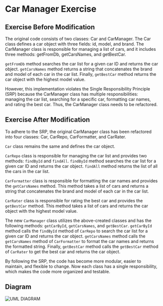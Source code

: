 # Car Manager Exercise

## Exercise Before Modification
The original code consists of two classes: Car and CarManager. The Car class defines a car object with three fields: id, model, and brand. The CarManager class is responsible for managing a list of cars, and it includes three methods: getFromDb, getCarsNames, and getBestCar.

`getFromDb` method searches the car list for a given car ID and returns the car object. `getCarsNames` method returns a string that concatenates the brand and model of each car in the car list. Finally, `getBestCar` method returns the car object with the highest model value.

However, this implementation violates the Single Responsibility Principle (SRP) because the CarManager class has multiple responsibilities: managing the car list, searching for a specific car, formatting car names, and rating the best car. Thus, the CarManager class needs to be refactored.

## Exercise After Modification
To adhere to the SRP, the original CarManager class has been refactored into four classes: Car, CarRepo, CarFormatter, and CarRater.

`Car` class remains the same and defines the car object.

`CarRepo` class is responsible for managing the car list and provides two methods: `findById` and `findAll`. `findById` method searches the car list for a given car ID and returns the car object. `findAll` method returns the list of all the cars in the car list.

`CarFormatter` class is responsible for formatting the car names and provides the `getCarsNames` method. This method takes a list of cars and returns a string that concatenates the brand and model of each car in the car list.

`CarRater` class is responsible for rating the best car and provides the `getBestCar` method. This method takes a list of cars and returns the car object with the highest model value.

The new `CarManager` class utilizes the above-created classes and has the following methods: `getCarById`, `getCarsNames`, and `getBestCar`. `getCarById` method calls the `findById` method of `CarRepo` to search the car list for a given car ID and returns the car object. `getCarsNames` method calls the `getCarsNames` method of `CarFormatter` to format the car names and returns the formatted string. Finally, `getBestCar` method calls the `getBestCar` method of `CarRater` to get the best car and returns the car object.

By following the SRP, the code has become more modular, easier to maintain, and flexible to change. Now each class has a single responsibility, which makes the code more organized and testable.

## Diagram

![UML DIAGRAM](./exercise_refactored/exercise_refactored.png)

